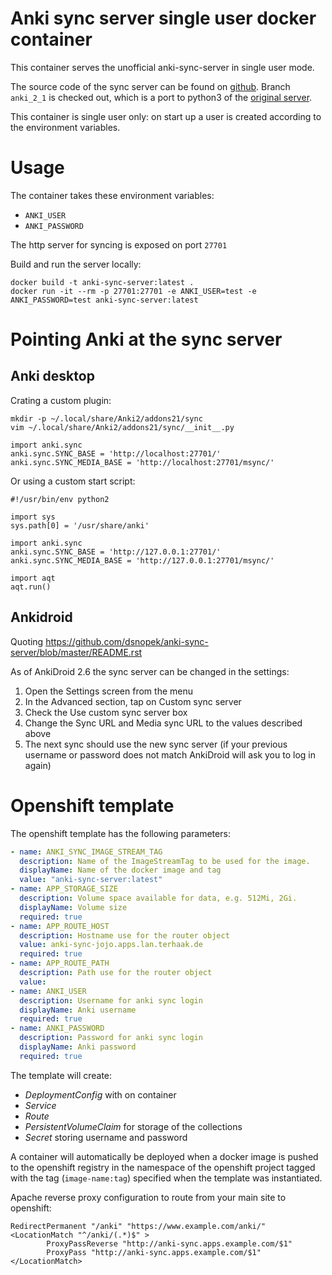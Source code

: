 # Anki sync server single user docker container

This container serves the unofficial anki-sync-server in single user mode.

The source code of the sync server can be found on [github](https://github.com/tsudoko/anki-sync-server.git). Branch `anki_2_1` is checked out, which is a port to python3 of the [original server](https://github.com/dsnopek/anki-sync-server).

This container is single user only: on start up a user is created according to the environment variables.  

# Usage

The container takes these environment variables:

- `ANKI_USER`
- `ANKI_PASSWORD`

The http server for syncing is exposed on port `27701`

Build and run the server locally:

```
docker build -t anki-sync-server:latest .
docker run -it --rm -p 27701:27701 -e ANKI_USER=test -e ANKI_PASSWORD=test anki-sync-server:latest
```

# Pointing Anki at the sync server

## Anki desktop

Crating a custom plugin:

```
mkdir -p ~/.local/share/Anki2/addons21/sync
vim ~/.local/share/Anki2/addons21/sync/__init__.py
```

```
import anki.sync
anki.sync.SYNC_BASE = 'http://localhost:27701/'
anki.sync.SYNC_MEDIA_BASE = 'http://localhost:27701/msync/'
```

Or using a custom start script:

```
#!/usr/bin/env python2

import sys
sys.path[0] = '/usr/share/anki'

import anki.sync
anki.sync.SYNC_BASE = 'http://127.0.0.1:27701/'
anki.sync.SYNC_MEDIA_BASE = 'http://127.0.0.1:27701/msync/'

import aqt
aqt.run()
```

## Ankidroid

Quoting https://github.com/dsnopek/anki-sync-server/blob/master/README.rst

As of AnkiDroid 2.6 the sync server can be changed in the settings:

1. Open the Settings screen from the menu
2. In the Advanced section, tap on Custom sync server
3. Check the Use custom sync server box
4. Change the Sync URL and Media sync URL to the values described above
5. The next sync should use the new sync server (if your previous username or password does not match AnkiDroid will ask you to log in again)

# Openshift template

The openshift template has the following parameters:

```yaml
- name: ANKI_SYNC_IMAGE_STREAM_TAG
  description: Name of the ImageStreamTag to be used for the image.
  displayName: Name of the docker image and tag
  value: "anki-sync-server:latest"
- name: APP_STORAGE_SIZE
  description: Volume space available for data, e.g. 512Mi, 2Gi.
  displayName: Volume size
  required: true
- name: APP_ROUTE_HOST
  description: Hostname use for the router object
  value: anki-sync-jojo.apps.lan.terhaak.de
  required: true
- name: APP_ROUTE_PATH
  description: Path use for the router object
  value: 
- name: ANKI_USER
  description: Username for anki sync login
  displayName: Anki username
  required: true
- name: ANKI_PASSWORD
  description: Password for anki sync login
  displayName: Anki password
  required: true
```

The template will create:

- *DeploymentConfig* with on container
- *Service*
- *Route*
- *PersistentVolumeClaim* for storage of the collections
- *Secret* storing username and password

A container will automatically be deployed when a docker image is pushed to
the openshift registry in the namespace of the openshift project tagged with 
the tag (`image-name:tag`) specified when the template was instantiated. 

Apache reverse proxy configuration to route from your main site to openshift:

```
RedirectPermanent "/anki" "https://www.example.com/anki/"
<LocationMatch "^/anki/(.*)$" >
        ProxyPassReverse "http://anki-sync.apps.example.com/$1"
        ProxyPass "http://anki-sync.apps.example.com/$1"
</LocationMatch>
```